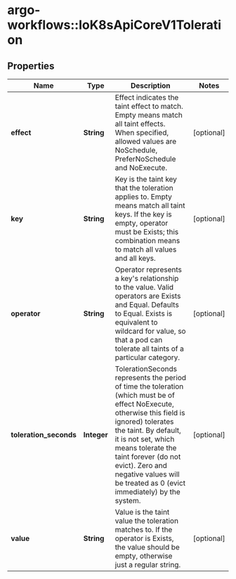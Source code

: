 # argo-workflows::IoK8sApiCoreV1Toleration

## Properties
Name | Type | Description | Notes
------------ | ------------- | ------------- | -------------
**effect** | **String** | Effect indicates the taint effect to match. Empty means match all taint effects. When specified, allowed values are NoSchedule, PreferNoSchedule and NoExecute. | [optional] 
**key** | **String** | Key is the taint key that the toleration applies to. Empty means match all taint keys. If the key is empty, operator must be Exists; this combination means to match all values and all keys. | [optional] 
**operator** | **String** | Operator represents a key&#39;s relationship to the value. Valid operators are Exists and Equal. Defaults to Equal. Exists is equivalent to wildcard for value, so that a pod can tolerate all taints of a particular category. | [optional] 
**toleration_seconds** | **Integer** | TolerationSeconds represents the period of time the toleration (which must be of effect NoExecute, otherwise this field is ignored) tolerates the taint. By default, it is not set, which means tolerate the taint forever (do not evict). Zero and negative values will be treated as 0 (evict immediately) by the system. | [optional] 
**value** | **String** | Value is the taint value the toleration matches to. If the operator is Exists, the value should be empty, otherwise just a regular string. | [optional] 


